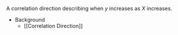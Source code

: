 A correlation direction describing when *y* increases as *X* increases.

* Background
	* [[Correlation Direction]]